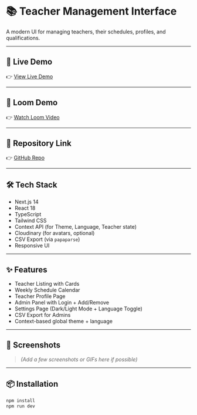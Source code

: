 # 📚 Teacher Management Interface

A modern UI for managing teachers, their schedules, profiles, and qualifications.

---

## 🚀 Live Demo

👉 [View Live Demo](https://your-vercel-or-netlify-url.com)

---

## 🎥 Loom Demo

👉 [Watch Loom Video](https://www.loom.com/share/your-looom-video-id)

---

## 📂 Repository Link

👉 [GitHub Repo](https://github.com/yourusername/teacher-management-ui)

---

## 🛠️ Tech Stack

- Next.js 14
- React 18
- TypeScript
- Tailwind CSS
- Context API (for Theme, Language, Teacher state)
- Cloudinary (for avatars, optional)
- CSV Export (via `papaparse`)
- Responsive UI

---

## ✨ Features

- Teacher Listing with Cards
- Weekly Schedule Calendar
- Teacher Profile Page
- Admin Panel with Login + Add/Remove
- Settings Page (Dark/Light Mode + Language Toggle)
- CSV Export for Admins
- Context-based global theme + language

---

## 📸 Screenshots

> *(Add a few screenshots or GIFs here if possible)*

---

## 📦 Installation

```bash
npm install
npm run dev
